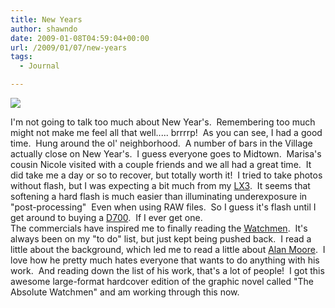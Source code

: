 ```yaml
---
title: New Years
author: shawndo
date: 2009-01-08T04:59:04+00:00
url: /2009/01/07/new-years
tags:
  - Journal

---
```

![](/images/2009/01/new-years-2009.jpg)

I'm not going to talk too much about New Year's.  Remembering too much might not make me feel all that well..... brrrrp!  As you can see, I had a good time.  Hung around the ol' neighborhood.  A number of bars in the Village actually close on New Year's.  I guess everyone goes to Midtown.  Marisa's cousin Nicole visited with a couple friends and we all had a great time.  It did take me a day or so to recover, but totally worth it!  I tried to take photos without flash, but I was expecting a bit much from my [LX3][4].  It seems that softening a hard flash is much easier than illuminating underexposure in "post-processing"  Even when using RAW files.  So I guess it's flash until I get around to buying a [D700][1].  If I ever get one.  
The commercials have inspired me to finally reading the [Watchmen][2].  It's always been on my "to do" list, but just kept being pushed back.  I read a little about the background, which led me to read a little about [Alan Moore][3].  I love how he pretty much hates everyone that wants to do anything with his work.  And reading down the list of his work, that's a lot of people!  I got this awesome large-format hardcover edition of the graphic novel called "The Absolute Watchmen" and am working through this now.

 [1]: http://www.dpreview.com/reviews/nikond700/
 [2]: http://en.wikipedia.org/wiki/Watchmen
 [3]: http://en.wikipedia.org/wiki/Alan_Moore
 [4]: http://www.dpreview.com/reviews/panasonicdmclx3